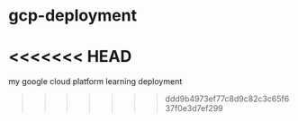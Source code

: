 # gcp-deployment
<<<<<<< HEAD
=======
my google cloud platform learning deployment
>>>>>>> ddd9b4973ef77c8d9c82c3c65f637f0e3d7ef299
